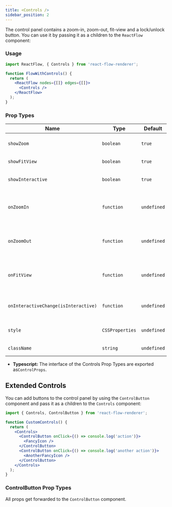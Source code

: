 ```yaml
---
title: <Controls />
sidebar_position: 2
---
```


The control panel contains a zoom-in, zoom-out, fit-view and a lock/unlock button. You can use it by passing it as a children to the `ReactFlow` component:

### Usage

```jsx
import ReactFlow, { Controls } from 'react-flow-renderer';

function FlowWithControls() {
  return (
    <ReactFlow nodes={[]} edges={[]}>
      <Controls />
    </ReactFlow>
  );
}
```

### Prop Types

| Name                                 | Type            | Default     | Description                                    |
| ------------------------------------ | --------------- | ----------- | ---------------------------------------------- |
| `showZoom`                           | `boolean`       | `true`      | Display zoom button                            |
| `showFitView`                        | `boolean`       | `true`      | Display fit view button                        |
| `showInteractive`                    | `boolean`       | `true`      | Display interactive button                     |
| `onZoomIn`                           | `function`      | `undefined` | callback when the zoom-in button gets pressed  |
| `onZoomOut`                          | `function`      | `undefined` | callback when the zoom-out button gets pressed |
| `onFitView`                          | `function`      | `undefined` | callback when the fit-view button gets pressed |
| `onInteractiveChange(isInteractive)` | `function`      | `undefined` | callback when the lock button is pressed       |
| `style`                              | `CSSProperties` | `undefined` | Controls style attributes                      |
| `className`                          | `string`        | `undefined` | Additional class name                          |

- **Typescript:** The interface of the Controls Prop Types are exported as`ControlProps`.

## Extended Controls

You can add buttons to the control panel by using the `ControlButton` component and pass it as a children to the `Controls` component:

```jsx
import { Controls, ControlButton } from 'react-flow-renderer';

function CustomControls() {
  return (
    <Controls>
      <ControlButton onClick={() => console.log('action')}>
        <FancyIcon />
      </ControlButton>
      <ControlButton onClick={() => console.log('another action')}>
        <AnotherFancyIcon />
      </ControlButton>
    </Controls>
  );
}
```

### ControlButton Prop Types

All props get forwarded to the `ControlButton` component.
